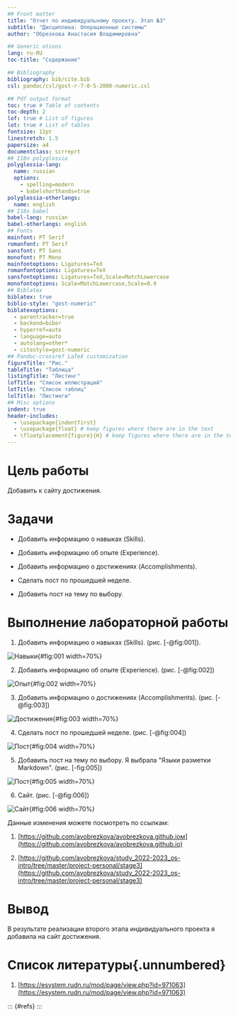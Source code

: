 ```yaml
---
## Front matter
title: "Отчет по индивидуальному проекту. Этап №3"
subtitle: "Дисциплина: Операционные системы"
author: "Обрезкова Анастасия Владимировна"

## Generic otions
lang: ru-RU
toc-title: "Содержание"

## Bibliography
bibliography: bib/cite.bib
csl: pandoc/csl/gost-r-7-0-5-2008-numeric.csl

## Pdf output format
toc: true # Table of contents
toc-depth: 2
lof: true # List of figures
lot: true # List of tables
fontsize: 12pt
linestretch: 1.5
papersize: a4
documentclass: scrreprt
## I18n polyglossia
polyglossia-lang:
  name: russian
  options:
	- spelling=modern
	- babelshorthands=true
polyglossia-otherlangs:
  name: english
## I18n babel
babel-lang: russian
babel-otherlangs: english
## Fonts
mainfont: PT Serif
romanfont: PT Serif
sansfont: PT Sans
monofont: PT Mono
mainfontoptions: Ligatures=TeX
romanfontoptions: Ligatures=TeX
sansfontoptions: Ligatures=TeX,Scale=MatchLowercase
monofontoptions: Scale=MatchLowercase,Scale=0.9
## Biblatex
biblatex: true
biblio-style: "gost-numeric"
biblatexoptions:
  - parentracker=true
  - backend=biber
  - hyperref=auto
  - language=auto
  - autolang=other*
  - citestyle=gost-numeric
## Pandoc-crossref LaTeX customization
figureTitle: "Рис."
tableTitle: "Таблица"
listingTitle: "Листинг"
lofTitle: "Список иллюстраций"
lotTitle: "Список таблиц"
lolTitle: "Листинги"
## Misc options
indent: true
header-includes:
  - \usepackage{indentfirst}
  - \usepackage{float} # keep figures where there are in the text
  - \floatplacement{figure}{H} # keep figures where there are in the text
---
```

# Цель работы

Добавить к сайту достижения.

# Задачи

- Добавить информацию о навыках (Skills).

- Добавить информацию об опыте (Experience).

- Добавить информацию о достижениях (Accomplishments).

- Сделать пост по прошедшей неделе.

- Добавить пост на тему по выбору.

# Выполнение лабораторной работы

1. Добавить информацию о навыках (Skills). (рис. [-@fig:001]).

![Навыки](image/1.png){#fig:001 width=70%}

2. Добавить информацию об опыте (Experience). (рис. [-@fig:002])

![Опыт](image/2.png){#fig:002 width=70%}

3. Добавить информацию о достижениях (Accomplishments). (рис. [-@fig:003])

![Достижения](image/3.png){#fig:003 width=70%}

4. Сделать пост по прошедшей неделе. (рис. [-@fig:004])

![Пост](image/4.png){#fig:004 width=70%}

5. Добавить пост на тему по выбору. Я выбрала "Языки разметки Markdown". (рис. [-fig:005])

![Пост](image/5.png){#fig:005 width=70%}

6. Сайт. (рис. [-@fig:006])

![Сайт](image/6.png){#fig:006 width=70%}

Данные изменения можете посмотреть по ссылкам: 

1. [https://github.com/avobrezkova/avobrezkova.github.ioм](https://github.com/avobrezkova/avobrezkova.github.io)

2. [https://github.com/avobrezkova/study_2022-2023_os-intro/tree/master/project-personal/stage3](https://github.com/avobrezkova/study_2022-2023_os-intro/tree/master/project-personal/stage3)

# Вывод

В результате реализации второго этапа индивидуального проекта я добавила на сайт достижения.

# Список литературы{.unnumbered}

1. [https://esystem.rudn.ru/mod/page/view.php?id=971063](https://esystem.rudn.ru/mod/page/view.php?id=971063)


::: {#refs}
:::
